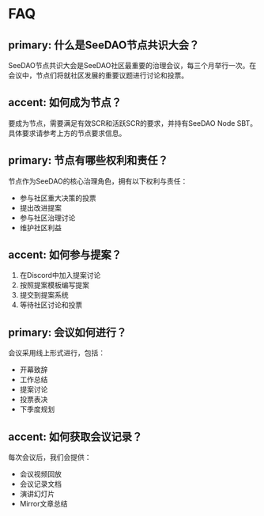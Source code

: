 # FAQ

## primary: 什么是SeeDAO节点共识大会？

SeeDAO节点共识大会是SeeDAO社区最重要的治理会议，每三个月举行一次。在会议中，节点们将就社区发展的重要议题进行讨论和投票。

## accent: 如何成为节点？

要成为节点，需要满足有效SCR和活跃SCR的要求，并持有SeeDAO Node SBT。具体要求请参考上方的节点要求信息。

## primary: 节点有哪些权利和责任？

节点作为SeeDAO的核心治理角色，拥有以下权利与责任：

- 参与社区重大决策的投票
- 提出改进提案
- 参与社区治理讨论
- 维护社区利益

## accent: 如何参与提案？

1. 在Discord中加入提案讨论
2. 按照提案模板编写提案
3. 提交到提案系统
4. 等待社区讨论和投票

## primary: 会议如何进行？

会议采用线上形式进行，包括：

- 开幕致辞
- 工作总结
- 提案讨论
- 投票表决
- 下季度规划

## accent: 如何获取会议记录？

每次会议后，我们会提供：

- 会议视频回放
- 会议记录文档
- 演讲幻灯片
- Mirror文章总结